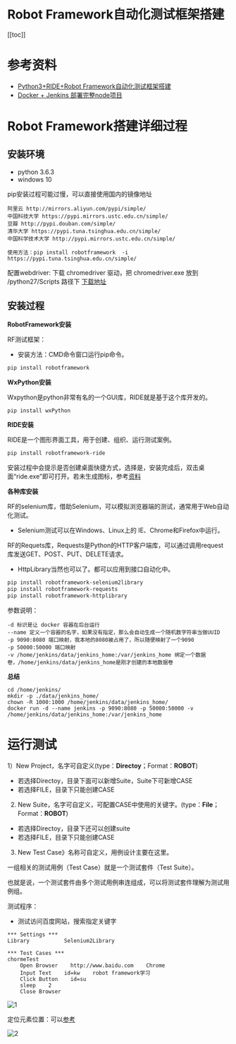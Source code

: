 # Robot Framework自动化测试框架搭建

[[toc]]

# 参考资料

* [Python3+RIDE+Robot Framework自动化测试框架搭建](https://www.cnblogs.com/panda-sweets/p/13641269.html)
* [Docker + Jenkins 部署完整node项目](https://segmentfault.com/a/1190000021462867?utm_source=tag-newest)

# Robot Framework搭建详细过程

## 安装环境 

* python 3.6.3
* windows 10

pip安装过程可能过慢，可以直接使用国内的镜像地址

```
阿里云 http://mirrors.aliyun.com/pypi/simple/
中国科技大学 https://pypi.mirrors.ustc.edu.cn/simple/
豆瓣 http://pypi.douban.com/simple/
清华大学 https://pypi.tuna.tsinghua.edu.cn/simple/
中国科学技术大学 http://pypi.mirrors.ustc.edu.cn/simple/

使用方法：pip install robotframework  -i https://pypi.tuna.tsinghua.edu.cn/simple/
```

配置webdriver:
下载 chromedriver  驱动，把 chromedriver.exe 放到  /python27/Scripts  路径下    [下载地址](http://chromedriver.storage.googleapis.com/index.html)

## 安装过程

**RobotFramework安装**

RF测试框架：

* 安装方法：CMD命令窗口运行pip命令。

```bash
pip install robotframework
```

**WxPython安装**

Wxpython是python非常有名的一个GUI库，RIDE就是基于这个库开发的。

```bash
pip install wxPython
```

**RIDE安装**

RIDE是一个图形界面工具，用于创建、组织、运行测试案例。

```bash
pip install robotframework-ride 
```

安装过程中会提示是否创建桌面快捷方式，选择是，安装完成后，双击桌面“ride.exe”即可打开。若未生成图标，参考[资料](https://zhuanlan.zhihu.com/p/346553476)

**各种库安装**

RF的selenium库，借助Selenium，可以模拟浏览器端的测试，通常用于Web自动化测试。

* Selenium测试可以在Windows、Linux上的 IE、Chrome和Firefox中运行。

RF的Requets库，Requests是Python的HTTP客户端库，可以通过调用request库发送GET、POST、PUT、DELETE请求。

* HttpLibrary当然也可以了。都可以应用到接口自动化中。

```bash
pip install robotframework-selenium2library
pip install robotframework-requests
pip install robotframework-httplibrary
```

参数说明：
```
-d 标识是让 docker 容器在后台运行
--name 定义一个容器的名字，如果没有指定，那么会自动生成一个随机数字符串当做UUID
-p 9090:8080 端口映射，我本地的8080被占用了，所以随便映射了一个9090
-p 50000:50000 端口映射
-v /home/jenkins/data/jenkins_home:/var/jenkins_home 绑定一个数据卷，/home/jenkins/data/jenkins_home是刚才创建的本地数据卷
```

**总结**

```
cd /home/jenkins/
mkdir -p ./data/jenkins_home/
chown -R 1000:1000 /home/jenkins/data/jenkins_home/
docker run -d --name jenkins -p 9090:8080 -p 50000:50000 -v /home/jenkins/data/jenkins_home:/var/jenkins_home 
```

# 运行测试

1）New Project，名字可自定义(type：**Directoy**；Format：**ROBOT**)

- 若选择Directoy，目录下面可以新增Suite，Suite下可新增CASE
- 若选择FILE，目录下只能创建CASE

2) New Suite，名字可自定义，可配置CASE中使用的关键字。(type：**File**；Format：**ROBOT**)

- 若选择Directoy，目录下还可以创建suite
- 若选择FILE，目录下只能创建CASE

3) New Test Case》名称可自定义，用例设计主要在这里。

一组相关的测试用例（Test Case）就是一个测试套件（Test Suite）。

也就是说，一个测试套件由多个测试用例串连组成，可以将测试套件理解为测试用例组。



测试程序：

* 测试访问百度网站，搜索指定关键字

```
*** Settings ***
Library           Selenium2Library

*** Test Cases ***
chormeTest
    Open Browser    http://www.baidu.com    Chrome
    Input Text    id=kw    robot framework学习
    Click Button    id=su
    sleep    2
    Close Browser
```

![1](/_images/project/practice/RF/百度测试.png)

定位元素位置：可以[参考](https://www.cnblogs.com/yu2000/p/7141769.html)

![2](/_images/project/practice/RF/定位元素.png)

